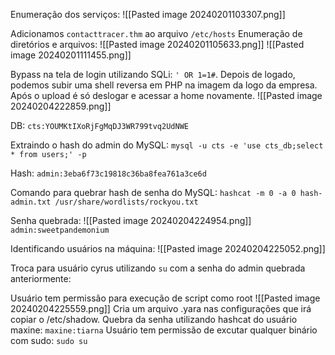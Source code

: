 Enumeração dos serviços:
![[Pasted image 20240201103307.png]]

Adicionamos `contacttracer.thm` ao arquivo `/etc/hosts`
Enumeração de diretórios e arquivos:
![[Pasted image 20240201105633.png]]
![[Pasted image 20240201111455.png]]

Bypass na tela de login utilizando SQLi: `' OR 1=1#`.
Depois de logado, podemos subir uma shell reversa em PHP na imagem da logo da empresa. Após o upload é só deslogar e acessar a home novamente.
![[Pasted image 20240204222859.png]]

DB:
`cts:YOUMKtIXoRjFgMqDJ3WR799tvq2UdNWE`

Extraindo o hash do admin do MySQL:
`mysql -u cts -e 'use cts_db;select * from users;' -p`

Hash:
`admin:3eba6f73c19818c36ba8fea761a3ce6d`

Comando para quebrar hash de senha do MySQL:
`hashcat -m 0 -a 0 hash-admin.txt /usr/share/wordlists/rockyou.txt`

Senha quebrada:
![[Pasted image 20240204224954.png]]
`admin:sweetpandemonium`

Identificando usuários na máquina:
![[Pasted image 20240204225052.png]]

Troca para usuário cyrus utilizando `su` com a senha do admin quebrada anteriormente:

Usuário tem permissão para execução de script como root
![[Pasted image 20240204225559.png]]
Cria um arquivo .yara nas configurações que irá copiar o /etc/shadow.
Quebra da senha utilizando hashcat do usuário maxine:
`maxine:tiarna`
Usuário tem permissão de excutar qualquer binário com sudo:
`sudo su`
